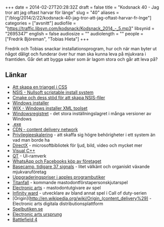 +++
date = 2014-02-27T20:28:32Z
draft = false
title = "Kodsnack 40 - Jag tror att jag oftast harvar för länge"
slug = "40"
aliases = ["/blog/2014/2/22/kodsnack-40-jag-tror-att-jag-oftast-harvar-fr-lnge"]
categories = ["avsnitt"]
audiofile = "https://traffic.libsyn.com/kodsnack/Kodsnack_2014_-_5.mp3"
libsynid = "2695347"
english = false
audiosize = ""
audiolength = ""
people = ["Fredrik Björeman", "Tobias Hieta"]
+++

Fredrik och Tobias snackar installationsprogram, hur och när man byter ut något dåligt och funderar över hur man ska kunna leva på mjukvara i framtiden. Går det att bygga saker som är lagom stora och går att leva på?

## Länkar ##

* [Att skapa en triangel i CSS](http://css-tricks.com/snippets/css/css-triangle/)
* [NSIS - Nullsoft scriptable install system](http://nsis.sourceforge.net/Main_Page)
* [Cmake och dess stöd för att skapa NSIS-filer](http://www.cmake.org/Wiki/CMake:CPackPackageGenerators#NSIS)
* [Windows installer](http://en.wikipedia.org/wiki/Windows_Installer)
* [WIX - Windows installer XML toolset](http://en.wikipedia.org/wiki/WiX)
* [Windowsregistret](http://en.wikipedia.org/wiki/Windows_registry) - det stora inställningslagret i många versioner av Windows
* [.exe](http://en.wikipedia.org/wiki/.exe)
* [CDN - content delivery network](http://en.wikipedia.org/wiki/Content_delivery_network)
* [Privilegieeskalering](http://en.wikipedia.org/wiki/Privilege_escalation) - att skaffa sig högre behörigheter i ett system än vad man borde ha
* [DirectX](http://en.wikipedia.org/wiki/DirectX) - microsoftbibliotek för ljud, bild, video och mycket mer
* [Visual C++](http://en.wikipedia.org/wiki/Visual_C++)
* [QT](http://qt-project.org) - UI-ramverk
* [WhatsApp och Facebooks köp av företaget](http://recode.net/2014/02/19/facebook-to-buy-whatsapp-for-16-billion/)
* [Basecamp, tidigare 37 signals](https://basecamp.com) - litet välkänt och organiskt växande mjukvaruföretag
* [Uppgraderingspriser i apples programbutiker](http://www.macstories.net/stories/why-upgrade-pricing-isnt-coming-to-the-app-store/)
* [Titanfall](http://www.titanfall.com) - kommande mastodontförstapersonskjutarspel
* [Electronic arts](http://www.ea.com) - mastodontutgivare av spel
* [Infinity ward](http://en.wikipedia.org/wiki/Infinity_Ward) - utvecklare av bland annat spel i Call of duty-serien
* [Origin](http://en.wikipedia.org/wiki/Origin_(content_delivery%29) - Electronic arts digitala distributionsplattform
* [Spelbutiken.se](http://www.spelbutiken.se)
* [Electronic arts ursprung](http://www.gamasutra.com/view/feature/130129/we_see_farther__a_history_of_.php?print=1)
* [Battlefield 4](http://www.battlefield.com/battlefield-4)

